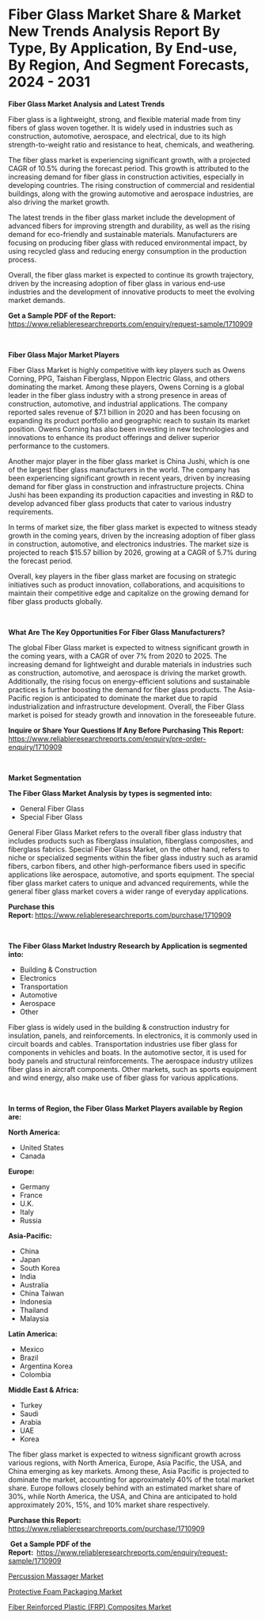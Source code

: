 <p><h1>Fiber Glass Market Share & Market New Trends Analysis Report By Type, By Application, By End-use, By Region, And Segment Forecasts, 2024 - 2031</h1></p><p><strong>Fiber Glass Market Analysis and Latest Trends</strong></p>
<p><p>Fiber glass is a lightweight, strong, and flexible material made from tiny fibers of glass woven together. It is widely used in industries such as construction, automotive, aerospace, and electrical, due to its high strength-to-weight ratio and resistance to heat, chemicals, and weathering.</p><p>The fiber glass market is experiencing significant growth, with a projected CAGR of 10.5% during the forecast period. This growth is attributed to the increasing demand for fiber glass in construction activities, especially in developing countries. The rising construction of commercial and residential buildings, along with the growing automotive and aerospace industries, are also driving the market growth.</p><p>The latest trends in the fiber glass market include the development of advanced fibers for improving strength and durability, as well as the rising demand for eco-friendly and sustainable materials. Manufacturers are focusing on producing fiber glass with reduced environmental impact, by using recycled glass and reducing energy consumption in the production process.</p><p>Overall, the fiber glass market is expected to continue its growth trajectory, driven by the increasing adoption of fiber glass in various end-use industries and the development of innovative products to meet the evolving market demands.</p></p>
<p><strong>Get a Sample PDF of the Report:&nbsp;</strong> <a href="https://www.reliableresearchreports.com/enquiry/request-sample/1710909">https://www.reliableresearchreports.com/enquiry/request-sample/1710909</a></p>
<p>&nbsp;</p>
<p><strong>Fiber Glass Major Market Players</strong></p>
<p><p>Fiber Glass Market is highly competitive with key players such as Owens Corning, PPG, Taishan Fiberglass, Nippon Electric Glass, and others dominating the market. Among these players, Owens Corning is a global leader in the fiber glass industry with a strong presence in areas of construction, automotive, and industrial applications. The company reported sales revenue of $7.1 billion in 2020 and has been focusing on expanding its product portfolio and geographic reach to sustain its market position. Owens Corning has also been investing in new technologies and innovations to enhance its product offerings and deliver superior performance to the customers.</p><p>Another major player in the fiber glass market is China Jushi, which is one of the largest fiber glass manufacturers in the world. The company has been experiencing significant growth in recent years, driven by increasing demand for fiber glass in construction and infrastructure projects. China Jushi has been expanding its production capacities and investing in R&D to develop advanced fiber glass products that cater to various industry requirements.</p><p>In terms of market size, the fiber glass market is expected to witness steady growth in the coming years, driven by the increasing adoption of fiber glass in construction, automotive, and electronics industries. The market size is projected to reach $15.57 billion by 2026, growing at a CAGR of 5.7% during the forecast period.</p><p>Overall, key players in the fiber glass market are focusing on strategic initiatives such as product innovation, collaborations, and acquisitions to maintain their competitive edge and capitalize on the growing demand for fiber glass products globally.</p></p>
<p>&nbsp;</p>
<p><strong>What Are The Key Opportunities For Fiber Glass Manufacturers?</strong></p>
<p><p>The global Fiber Glass market is expected to witness significant growth in the coming years, with a CAGR of over 7% from 2020 to 2025. The increasing demand for lightweight and durable materials in industries such as construction, automotive, and aerospace is driving the market growth. Additionally, the rising focus on energy-efficient solutions and sustainable practices is further boosting the demand for fiber glass products. The Asia-Pacific region is anticipated to dominate the market due to rapid industrialization and infrastructure development. Overall, the Fiber Glass market is poised for steady growth and innovation in the foreseeable future.</p></p>
<p><strong>Inquire or Share Your Questions If Any Before Purchasing This Report:</strong> <a href="https://www.reliableresearchreports.com/enquiry/pre-order-enquiry/1710909">https://www.reliableresearchreports.com/enquiry/pre-order-enquiry/1710909</a></p>
<p>&nbsp;</p>
<p><strong>Market Segmentation</strong></p>
<p><strong>The Fiber Glass Market Analysis by types is segmented into:</strong></p>
<p><ul><li>General Fiber Glass</li><li>Special Fiber Glass</li></ul></p>
<p><p>General Fiber Glass Market refers to the overall fiber glass industry that includes products such as fiberglass insulation, fiberglass composites, and fiberglass fabrics. Special Fiber Glass Market, on the other hand, refers to niche or specialized segments within the fiber glass industry such as aramid fibers, carbon fibers, and other high-performance fibers used in specific applications like aerospace, automotive, and sports equipment. The special fiber glass market caters to unique and advanced requirements, while the general fiber glass market covers a wider range of everyday applications.</p></p>
<p><strong>Purchase this Report:&nbsp;</strong><a href="https://www.reliableresearchreports.com/purchase/1710909">https://www.reliableresearchreports.com/purchase/1710909</a></p>
<p>&nbsp;</p>
<p><strong>The Fiber Glass Market Industry Research by Application is segmented into:</strong></p>
<p><ul><li>Building & Construction</li><li>Electronics</li><li>Transportation</li><li>Automotive</li><li>Aerospace</li><li>Other</li></ul></p>
<p><p>Fiber glass is widely used in the building & construction industry for insulation, panels, and reinforcements. In electronics, it is commonly used in circuit boards and cables. Transportation industries use fiber glass for components in vehicles and boats. In the automotive sector, it is used for body panels and structural reinforcements. The aerospace industry utilizes fiber glass in aircraft components. Other markets, such as sports equipment and wind energy, also make use of fiber glass for various applications.</p></p>
<p>&nbsp;</p>
<p><strong>In terms of Region, the Fiber Glass Market Players available by Region are:</strong></p>
<p>
    <p> <strong> North America: </strong>
        <ul>
            <li>United States</li>
            <li>Canada</li>
        </ul>
        </p> 
    <p> <strong> Europe: </strong>
        <ul>
            <li>Germany</li>
            <li>France</li>
            <li>U.K.</li>
            <li>Italy</li>
            <li>Russia</li>
        </ul>
        </p> 
    <p> <strong> Asia-Pacific: </strong>
        <ul>
            <li>China</li>
            <li>Japan</li>
            <li>South Korea</li>
            <li>India</li>
            <li>Australia</li>
            <li>China Taiwan</li>
            <li>Indonesia</li>
            <li>Thailand</li>
            <li>Malaysia</li>
        </ul>
        </p> 
    <p> <strong> Latin America: </strong>
        <ul>
            <li>Mexico</li>
            <li>Brazil</li>
            <li>Argentina Korea</li>
            <li>Colombia</li>
        </ul>
        </p> 
    <p> <strong> Middle East & Africa: </strong>
        <ul>
            <li>Turkey</li>
            <li>Saudi</li>
            <li>Arabia</li>
            <li>UAE</li>
            <li>Korea</li>
        </ul>
    </p>
    </p>
<p><p>The fiber glass market is expected to witness significant growth across various regions, with North America, Europe, Asia Pacific, the USA, and China emerging as key markets. Among these, Asia Pacific is projected to dominate the market, accounting for approximately 40% of the total market share. Europe follows closely behind with an estimated market share of 30%, while North America, the USA, and China are anticipated to hold approximately 20%, 15%, and 10% market share respectively.</p></p>
<p><strong>Purchase this Report: </strong><a href="https://www.reliableresearchreports.com/purchase/1710909">https://www.reliableresearchreports.com/purchase/1710909</a></p>
<p>&nbsp;<strong>Get a Sample PDF of the Report:&nbsp;&nbsp;</strong><a href="https://www.reliableresearchreports.com/enquiry/request-sample/1710909">https://www.reliableresearchreports.com/enquiry/request-sample/1710909</a></p>
<p><strong></strong></p>
<p><p><a href="https://view.publitas.com/reportprime-1/percussion-massager-market-dynamics-2023-2030-also-about-its-market-trends-projections-and-opportunities/">Percussion Massager Market</a></p><p><a href="https://view.publitas.com/reportprime-1/protective-foam-packaging-market-size-and-examines-its-market-scope-with-a-primary-focus-on-growth-opportunities-and-forecasted-trends-spanning-from-2023-to-2030/">Protective Foam Packaging Market</a></p><p><a href="https://view.publitas.com/reportprime-1/fiber-reinforced-plastic-frp-composites-market-centers-on-aspects-such-as-market-growth-market-share-market-opportunity-and-projected-forecasts-spanning-from-2023-to-2030/">Fiber Reinforced Plastic (FRP) Composites Market</a></p></p>